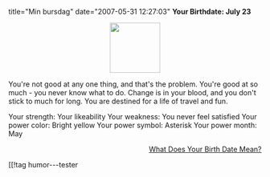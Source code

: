 title="Min bursdag"
date="2007-05-31 12:27:03"
<strong>Your Birthdate: July 23</strong>

<div align="center"><img src="http://images.blogthings.com/whatdoesyourbirthdatemeanquiz/birthday.jpg" height="100" width="100" /></div>

You're not good at any one thing, and that's the problem. You're good at so much - you never know what to do. Change is in your blood, and you don't stick to much for long. You are destined for a life of travel and fun.


Your strength: Your likeability
Your weakness: You never feel satisfied
Your power color: Bright yellow
Your power symbol: Asterisk
Your power month: May


<div align="right"><a href="http://www.blogthings.com/whatdoesyourbirthdatemeanquiz/">What Does Your Birth Date Mean?</a></div>

[[!tag  humor---tester
